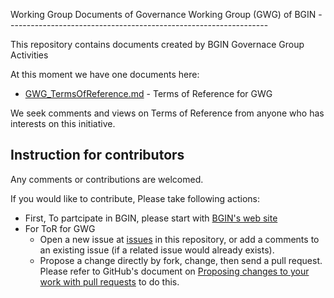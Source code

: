 Working Group Documents of Governance Working Group (GWG) of BGIN -----------------------------------------------------------------

This repository contains documents created by BGIN Governace Group Activities

At this moment we have one documents here:
- [GWG_TermsOfReference.md](./GWG_TermsOfReference.md) - Terms of Reference for GWG

We seek comments and views on Terms of Reference from anyone who has interests on this initiative.


Instruction for contributors
----------------------------

Any comments or contributions are welcomed.

If you would like to contribute, Please take following actions:
- First, To partcipate in BGIN, please start with [BGIN's web site](https://bgin-global.org)
- For ToR for GWG
    - Open a new issue at [issues](https://github.com/bgin-global/GWG_TermsOfRefernce/issues) in this repository, or add a comments to an existing issue (if a related issue would already exists).
    - Propose a change directly by fork, change, then send a pull request. Please refer to GitHub's document on [Proposing changes to your work with pull requests](https://help.github.com/en/github/collaborating-with-issues-and-pull-requests/proposing-changes-to-your-work-with-pull-requests) to do this.

